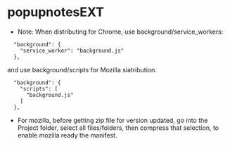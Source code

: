 # popupnotesEXT

- Note: When distributing for Chrome, use background/service_workers: 

```
  "background": {
    "service_worker": "background.js"
  },
```

and use background/scripts for Mozilla siatribution.

```
  "background": {
    "scripts": [
      "background.js"
    ]
  },
```

- For mozilla, before getting zip file for version updated, go into the Project folder, select all files/folders, then compress that selection, to enable mozilla ready the manifest.
